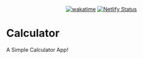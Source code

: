 <div align="center">

  [![wakatime](https://wakatime.com/badge/github/Amir-Pourhadi/Calculator.svg)](https://wakatime.com/badge/github/Amir-Pourhadi/Calculator)
  [![Netlify Status](https://api.netlify.com/api/v1/badges/9238c3a7-c8e3-44d0-8bf0-6bb8e43356c6/deploy-status)](https://app.netlify.com/sites/amir-simple-calculator/deploys)

</div>

# Calculator
A Simple Calculator App!
